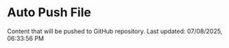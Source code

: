 # Auto Push File

Content that will be pushed to GitHub repository.
Last updated: 07/08/2025, 06:33:56 PM